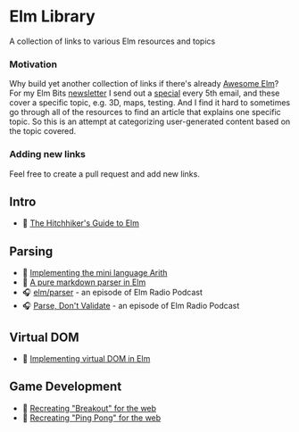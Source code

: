 # Elm Library
A collection of links to various Elm resources and topics

### Motivation

Why build yet another collection of links if there's already [Awesome Elm](https://github.com/sporto/awesome-elm)? For my Elm Bits [newsletter](https://elmbits.com/) I send out a [special](https://elmbits.com/tag/special/) every 5th email, and these cover a specific topic, e.g. 3D, maps, testing. And I find it hard to sometimes go through all of the resources to find an article that explains one specific topic. So this is an attempt at categorizing user-generated content based on the topic covered.

### Adding new links

Feel free to create a pull request and add new links.

## Intro

- 📖 [The Hitchhiker's Guide to Elm](https://kodfabrik.com/journal/elm)

## Parsing

- 📖 [Implementing the mini language Arith](https://jxxcarlson.medium.com/implementing-the-mini-language-arith-in-elm-a522f9a7101)
- 📖 [A pure markdown parser in Elm](https://jxxcarlson.medium.com/a-pure-elm-markdown-parser-7b1ac0a19fd9)
- 🎧 [elm/parser](https://elm-radio.com/episode/elm-parser) - an episode of Elm Radio Podcast
- 🎧 [Parse, Don't Validate](https://elm-radio.com/episode/parse-dont-validate) - an episode of Elm Radio Podcast

## Virtual DOM

- 📖 [Implementing virtual DOM in Elm](https://gampleman.eu/post/171567093310/implementing-vdom-in-elm)

## Game Development

- 📖 [Recreating "Breakout" for the web](https://dev.to/bijanbwb/recreating-breakout-for-the-web-4c7f)
- 📖 [Recreating "Ping Pong" for the web](https://dev.to/bijanbwb/recreating-pong-for-the-web-with-elm-2bi8)
